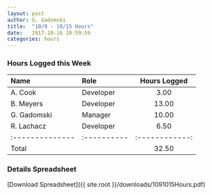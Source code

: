 ```yaml
---
layout: post
author: G. Gadomski
title:  "10/9 - 10/15 Hours"
date:   2017-10-16 10:59:59
categories: hours
---
```


### Hours Logged this Week

| Name          | Role      | Hours Logged |
|:--------------|:----------|:------------:|
| A. Cook       | Developer | 3.00         |
| B. Meyers     | Developer | 13.00        |
| G. Gadomski   | Manager   | 10.00        |
| R. Lachacz    | Developer | 6.50         |
|:--------------|:----------|:------------:|
| Total         |           | 32.50        |



### Details Spreadsheet
[Download Spreadsheet]({{ site.root }}/downloads/1091015Hours.pdf)